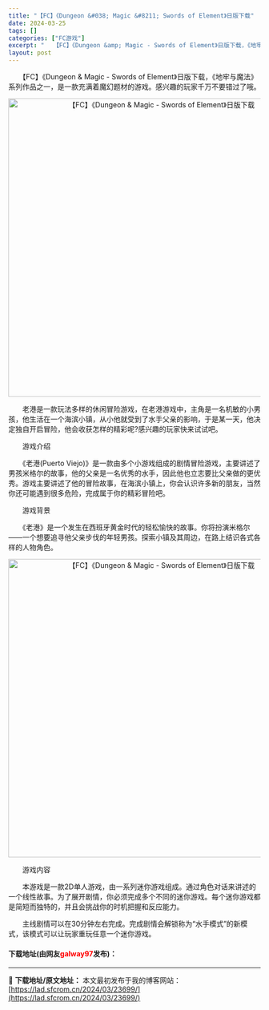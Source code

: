 ```yaml
---
title: "【FC】《Dungeon &#038; Magic &#8211; Swords of Element》日版下载"
date: 2024-03-25
tags: []
categories: ["FC游戏"]
excerpt: "　　【FC】《Dungeon &amp; Magic - Swords of Element》日版下载，《地牢与魔法》系列作品之一，是一款充满着魔幻题材的游戏。感兴趣的玩家千万不要错过了哦。 　　老港是一款玩法多样的休闲冒险游戏，在老港游戏中，主角是一名机敏的小男孩，他生活在一个海滨小镇，从小他就受&hellip;"
layout: post
---
```


 <p>　　【FC】《Dungeon &amp; Magic - Swords of Element》日版下载，《地牢与魔法》系列作品之一，是一款充满着魔幻题材的游戏。感兴趣的玩家千万不要错过了哦。</p> <p align="center"><img align="" border="0" src="https://lad.sfcrom.cn/wp-content/uploads/2024/03/20240325_6601900310c2d.png" width="596" alt="【FC】《Dungeon &amp; Magic - Swords of Element》日版下载" /></p> <p>　　老港是一款玩法多样的休闲冒险游戏，在老港游戏中，主角是一名机敏的小男孩，他生活在一个海滨小镇，从小他就受到了水手父亲的影响，于是某一天，他决定独自开启冒险，他会收获怎样的精彩呢?感兴趣的玩家快来试试吧。</p> <p>　　游戏介绍</p> <p>　　《老港(Puerto Viejo)》是一款由多个小游戏组成的剧情冒险游戏，主要讲述了男孩米格尔的故事，他的父亲是一名优秀的水手，因此他也立志要比父亲做的更优秀。游戏主要讲述了他的冒险故事，在海滨小镇上，你会认识许多新的朋友，当然你还可能遇到很多危险，完成属于你的精彩冒险吧。</p> <p>　　游戏背景</p> <p>　　《老港》是一个发生在西班牙黄金时代的轻松愉快的故事。你将扮演米格尔&mdash;&mdash;一个想要追寻他父亲步伐的年轻男孩。探索小镇及其周边，在路上结识各式各样的人物角色。</p> <p align="center"><img align="" border="0" src="https://lad.sfcrom.cn/wp-content/uploads/2024/03/20240325_6601900454fb3.png" width="596" alt="【FC】《Dungeon &amp; Magic - Swords of Element》日版下载" /></p> <p>　　游戏内容</p> <p>　　本游戏是一款2D单人游戏，由一系列迷你游戏组成。通过角色对话来讲述的一个线性故事。为了展开剧情，你必须完成多个不同的迷你游戏。每个迷你游戏都是简短而独特的，并且会挑战你的时机把握和反应能力。</p> <p>　　主线剧情可以在30分钟左右完成。完成剧情会解锁称为&ldquo;水手模式&rdquo;的新模式，该模式可以让玩家重玩任意一个迷你游戏。</p> <p><h4>下载地址(由网友<font color="red">galway97</font>发布)：</h4></p> 

---
📖 **下载地址/原文地址：** 本文最初发布于我的博客网站：[https://lad.sfcrom.cn/2024/03/23699/](https://lad.sfcrom.cn/2024/03/23699/)
